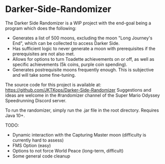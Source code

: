 # Darker-Side-Randomizer
The Darker Side Randomizer is a WIP project with the end-goal being a program which does the following:
- Generates a list of 500 moons, excluding the moon "Long Journey's End", which can be collected to access Darker Side.
- Has sufficient logic to never generate a moon with prerequisites if the prerequisites are not also met.
- Allows for options to turn Toadette achievements on or off, as well as specific achievements (5k coins, purple coin spending).
- Generates postrequisite moons frequently enough. This is subjective and will take some fine-tuning.

The source code for this project is available at: https://github.com/JKTKops/Darker-Side-Randomizer
Suggestions and ideas are welcome in the #randomizer channel of the Super Mario Odyssey Speedrunning Discord server.

To run the randomizer, simply run the .jar file in the root directory. Requires Java 10+.
 
TODO:
- Dynamic interaction with the Capturing Master moon (difficulty is currently hard to assess)
- FMS Option (easy)
- Options to not force World Peace (long-term, difficult)
- Some general code cleanup
